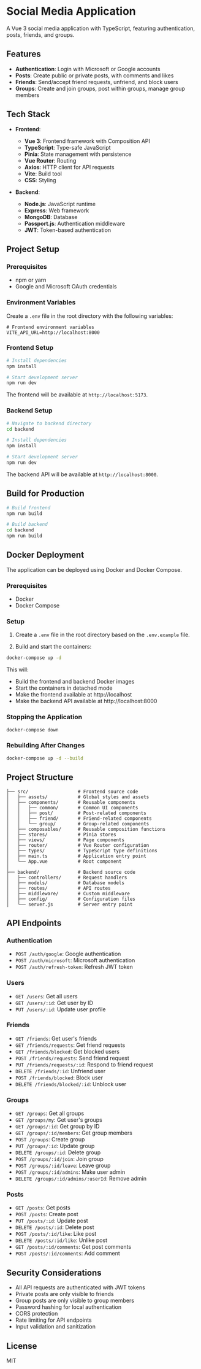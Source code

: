 # Social Media Application

A Vue 3 social media application with TypeScript, featuring authentication, posts, friends, and groups.

## Features

- **Authentication**: Login with Microsoft or Google accounts
- **Posts**: Create public or private posts, with comments and likes
- **Friends**: Send/accept friend requests, unfriend, and block users
- **Groups**: Create and join groups, post within groups, manage group members

## Tech Stack

- **Frontend**:
  - **Vue 3**: Frontend framework with Composition API
  - **TypeScript**: Type-safe JavaScript
  - **Pinia**: State management with persistence
  - **Vue Router**: Routing
  - **Axios**: HTTP client for API requests
  - **Vite**: Build tool
  - **CSS**: Styling

- **Backend**:
  - **Node.js**: JavaScript runtime
  - **Express**: Web framework
  - **MongoDB**: Database
  - **Passport.js**: Authentication middleware
  - **JWT**: Token-based authentication

## Project Setup

### Prerequisites

- npm or yarn
- Google and Microsoft OAuth credentials

### Environment Variables

Create a `.env` file in the root directory with the following variables:

```
# Frontend environment variables
VITE_API_URL=http://localhost:8000
```

### Frontend Setup

```bash
# Install dependencies
npm install

# Start development server
npm run dev
```

The frontend will be available at `http://localhost:5173`.

### Backend Setup

```bash
# Navigate to backend directory
cd backend

# Install dependencies
npm install

# Start development server
npm run dev
```

The backend API will be available at `http://localhost:8000`.

## Build for Production

```bash
# Build frontend
npm run build

# Build backend
cd backend
npm run build
```

## Docker Deployment

The application can be deployed using Docker and Docker Compose.

### Prerequisites

- Docker
- Docker Compose

### Setup

1. Create a `.env` file in the root directory based on the `.env.example` file.

2. Build and start the containers:

```bash
docker-compose up -d
```

This will:
- Build the frontend and backend Docker images
- Start the containers in detached mode
- Make the frontend available at http://localhost
- Make the backend API available at http://localhost:8000

### Stopping the Application

```bash
docker-compose down
```

### Rebuilding After Changes

```bash
docker-compose up -d --build
```

## Project Structure

```
├── src/                  # Frontend source code
│   ├── assets/           # Global styles and assets
│   ├── components/       # Reusable components
│   │   ├── common/       # Common UI components
│   │   ├── post/         # Post-related components
│   │   ├── friend/       # Friend-related components
│   │   └── group/        # Group-related components
│   ├── composables/      # Reusable composition functions
│   ├── stores/           # Pinia stores
│   ├── views/            # Page components
│   ├── router/           # Vue Router configuration
│   ├── types/            # TypeScript type definitions
│   ├── main.ts           # Application entry point
│   └── App.vue           # Root component
│
├── backend/              # Backend source code
│   ├── controllers/      # Request handlers
│   ├── models/           # Database models
│   ├── routes/           # API routes
│   ├── middleware/       # Custom middleware
│   ├── config/           # Configuration files
│   └── server.js         # Server entry point
```

## API Endpoints

### Authentication
- `POST /auth/google`: Google authentication
- `POST /auth/microsoft`: Microsoft authentication
- `POST /auth/refresh-token`: Refresh JWT token

### Users
- `GET /users`: Get all users
- `GET /users/:id`: Get user by ID
- `PUT /users/:id`: Update user profile

### Friends
- `GET /friends`: Get user's friends
- `GET /friends/requests`: Get friend requests
- `GET /friends/blocked`: Get blocked users
- `POST /friends/requests`: Send friend request
- `PUT /friends/requests/:id`: Respond to friend request
- `DELETE /friends/:id`: Unfriend user
- `POST /friends/blocked`: Block user
- `DELETE /friends/blocked/:id`: Unblock user

### Groups
- `GET /groups`: Get all groups
- `GET /groups/my`: Get user's groups
- `GET /groups/:id`: Get group by ID
- `GET /groups/:id/members`: Get group members
- `POST /groups`: Create group
- `PUT /groups/:id`: Update group
- `DELETE /groups/:id`: Delete group
- `POST /groups/:id/join`: Join group
- `POST /groups/:id/leave`: Leave group
- `POST /groups/:id/admins`: Make user admin
- `DELETE /groups/:id/admins/:userId`: Remove admin

### Posts
- `GET /posts`: Get posts
- `POST /posts`: Create post
- `PUT /posts/:id`: Update post
- `DELETE /posts/:id`: Delete post
- `POST /posts/:id/like`: Like post
- `DELETE /posts/:id/like`: Unlike post
- `GET /posts/:id/comments`: Get post comments
- `POST /posts/:id/comments`: Add comment

## Security Considerations

- All API requests are authenticated with JWT tokens
- Private posts are only visible to friends
- Group posts are only visible to group members
- Password hashing for local authentication
- CORS protection
- Rate limiting for API endpoints
- Input validation and sanitization

## License

MIT
